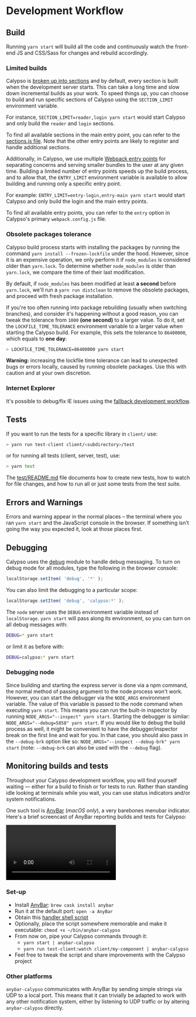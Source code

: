 Development Workflow
====================

## Build

Running `yarn start` will build all the code and continuously watch the front-end JS and CSS/Sass for changes and rebuild
accordingly.

### Limited builds

Calypso is [broken up into sections](https://github.com/Automattic/wp-calypso/blob/HEAD/client/sections.js) and by default, every section is built when the development server starts.
This can take a long time and slow down incremental builds as your work. To speed things up,
you can choose to build and run specific sections of Calypso using the `SECTION_LIMIT` environment variable.

For instance, `SECTION_LIMIT=reader,login yarn start` would start Calypso and only build the `reader` and `login` sections.

To find all available sections in the main entry point, you can refer to the [sections.js file](https://github.com/Automattic/wp-calypso/blob/HEAD/client/sections.js). Note that the other entry points are likely to register and handle additional sections.

Additionally, in Calypso, we use multiple [Webpack entry points](https://webpack.js.org/concepts/entry-points/) for separating concerns and serving smaller bundles to the user at any given time.
Building a limited number of entry points speeds up the build process, and to allow that, the `ENTRY_LIMIT` environment variable is available to allow building and running only a specific entry point.

For example: `ENTRY_LIMIT=entry-login,entry-main yarn start` would start Calypso and only build the login and the main entry points.

To find all available entry points, you can refer to the `entry` option in Calypso's primary `webpack.config.js` file.

### Obsolete packages tolerance

Calypso build process starts with installing the packages by running the command `yarn install --frozen-lockfile` under the hood. However, since it is an expensive operation, we only perform it if `node_modules` is considered older than `yarn.lock`. To determine whether `node_modules` is older than `yarn.lock`, we compare the time of their last modification.

By default, if `node_modules` has been modified at least **a second** before `yarn.lock`, we'll run a `yarn run distclean` to remove the obsolete packages, and proceed with fresh package installation.

If you're too often running into package rebuilding (usually when switching branches), and consider it's happening without a good reason, you can tweak the tolerance from `1000` **(one second)** to a larger value. To do it, set the `LOCKFILE_TIME_TOLERANCE` environment variable to a larger value when starting the Calypso build. For example, this sets the tolerance to `86400000`, which equals to **one day**:

```bash
> LOCKFILE_TIME_TOLERANCE=86400000 yarn start
```

**Warning:** increasing the lockfile time tolerance can lead to unexpected bugs or errors locally, caused by running obsolete packages. Use this with caution and at your own discretion.

### Internet Explorer

It's possible to debug/fix IE issues using the [fallback development workflow](./fallback-development-workflow.md).

## Tests

If you want to run the tests for a specific library in `client/` use:

```bash
> yarn run test-client client/<subdirectory>/test
```

or for running all tests (client, server, test), use:

```bash
> yarn test
```

The [test/README.md](../test/README.md) file documents how to create new tests, how to watch for file changes, and how to run all or just some tests from the test suite.

## Errors and Warnings

Errors and warning appear in the normal places – the terminal where you ran `yarn start` and the JavaScript console in the browser. If something isn’t going the way you expected it, look at those places first.

## Debugging

Calypso uses the [debug](https://github.com/visionmedia/debug) module to handle debug messaging. To turn on debug mode for all modules, type the following in the browser console:

```js
localStorage.setItem( 'debug', '*' );
```

You can also limit the debugging to a particular scope:

```js
localStorage.setItem( 'debug', 'calypso:*' );
```

The `node` server uses the `DEBUG` environment variable instead of `localStorage`. `yarn start` will pass along its environment, so you can turn on all debug messages with:

```bash
DEBUG=* yarn start
```

or limit it as before with:

```bash
DEBUG=calypso:* yarn start
```

### Debugging node

Since building and starting the express server is done via a npm command, the normal method of passing argument to the node process won't work. However, you can start the debugger via the `NODE_ARGS` environment variable. The value of this variable is passed to the node command when executing `yarn start`.  This means you can run the built-in inspector by running `NODE_ARGS="--inspect" yarn start`.  Starting the debugger is similar: `NODE_ARGS="--debug=5858" yarn start`.  If you would like to debug the build process as well, it might be convenient to have the debugger/inspector break on the first line and wait for you.  In that case, you should also pass in the `--debug-brk` option like so: `NODE_ARGS="--inspect --debug-brk" yarn start` (note: `--debug-brk` can also be used with the `--debug` flag).

## Monitoring builds and tests

Throughout your Calypso development workflow, you will find yourself waiting — either for a build to finish or for tests to run. Rather than standing idle looking at terminals while you wait, you can use status indicators and/or system notifications.

One such tool is [AnyBar](https://github.com/tonsky/AnyBar) (_macOS only_), a very barebones menubar indicator. Here's a brief screencast of AnyBar reporting builds and tests for Calypso:

<video src="https://cldup.com/LOqXUo351n.mp4" controls>
<a href="https://cldup.com/LOqXUo351n.mp4">(video)</a>
</video>

### Set-up

- Install [AnyBar](https://github.com/tonsky/AnyBar): `brew cask install anybar`
- Run it at the default port: `open -a AnyBar`
- Obtain this [handler shell script](https://gist.github.com/mcsf/56911ae03c6d87ec61429cefc7707cb7/)
- Optionally, place the script somewhere memorable and make it executable: `chmod +x ~/bin/anybar-calypso`
- From now on, pipe your Calypso commands through it:
  * `yarn start | anybar-calypso`
  * `yarn run test-client:watch client/my-component | anybar-calypso`
- Feel free to tweak the script and share improvements with the Calypso project

### Other platforms

`anybar-calypso` communicates with AnyBar by sending simple strings via UDP to a local port. This means that it can trivially be adapted to work with any other notification system, either by listening to UDP traffic or by altering `anybar-calypso` directly.
